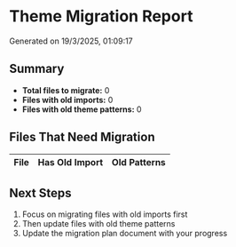 # Theme Migration Report

Generated on 19/3/2025, 01:09:17

## Summary

- **Total files to migrate:** 0
- **Files with old imports:** 0
- **Files with old theme patterns:** 0

## Files That Need Migration

| File | Has Old Import | Old Patterns |
|------|---------------|-------------|

## Next Steps

1. Focus on migrating files with old imports first
2. Then update files with old theme patterns
3. Update the migration plan document with your progress
